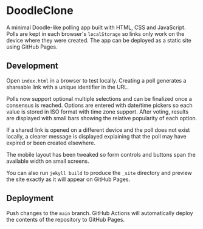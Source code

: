 # DoodleClone

A minimal Doodle-like polling app built with HTML, CSS and JavaScript. Polls are kept in each browser's `localStorage` so links only work on the device where they were created. The app can be deployed as a static site using GitHub Pages.

## Development

Open `index.html` in a browser to test locally. Creating a poll generates a shareable link with a unique identifier in the URL.

Polls now support optional multiple selections and can be finalized once a consensus is reached. Options are entered with date/time pickers so each value is stored in ISO format with time zone support. After voting, results are displayed with small bars showing the relative popularity of each option.

If a shared link is opened on a different device and the poll does not exist locally, a clearer message is displayed explaining that the poll may have expired or been created elsewhere.

The mobile layout has been tweaked so form controls and buttons span the available width on small screens.

You can also run `jekyll build` to produce the `_site` directory and preview the site exactly as it will appear on GitHub Pages.

## Deployment

Push changes to the `main` branch. GitHub Actions will automatically deploy the contents of the repository to GitHub Pages.
